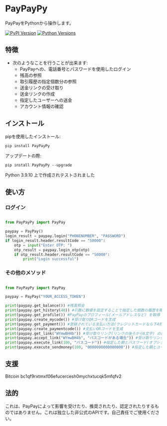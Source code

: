 # PayPayPy

PayPayをPythonから操作します。

[![PyPI Version](https://img.shields.io/pypi/v/PayPayPy?label=PyPI)](https://pypi.org/project/PayPayPy/)
[![Python Versions](https://img.shields.io/pypi/pyversions/PayPayPy?label=Python)](https://pypi.org/project/PayPayPy/)

## 特徴

- 次のようなことを行うことが出来ます: 
    * PayPayへの、電話番号とパスワードを使用したログイン
    * 残高の参照
    * 取引履歴の指定個数分の参照
    * 送金リンクの受け取り 
    * 送金リンクの作成
    * 指定したユーザーへの送金
    * アカウント情報の確認

## インストール

pipを使用したインストール:

``pip install PayPayPy``

アップデートの際:

``pip install PayPayPy --upgrade``

Python 3.9.10 上で作成されテストされました

## 使い方

### ログイン
```python

from PayPayPy import PayPay

paypay = PayPay()
login_result = paypay.login("PHONENUMBER", "PASSWORD")
if login_result.header.resultCode == "S0000":
    otp = input("Enter OTP: ")
    otp_result = paypay.login_otp(otp)
    if otp_result.header.resultCode == "S0000":
        print("Login successful")
```

### その他のメソッド
```python

from PayPayPy import PayPay

paypay = PayPay("YOUR_ACCESS_TOKEN")

print(paypay.get_balance()) #残高照会
print(paypay.get_history(40)) #引数に数値を設定することで指定した個数の履歴を確認
print(paypay.get_profile()) #PayPayのプロフィール(メールアドレスなど) を取得
print(paypay.create_mycode()) #受け取りQRコードを生成
print(paypay.get_payment()) #登録されている支払い方法(クレジットカードなら下4桁など) を取得
print(paypay.create_paymentcode()) #支払いQRコードを生成
print(paypay.get_link("WYmwBH4b")) #受け取りリンク(リンクの後ろから8文字) の詳細を確認し、受け取られているかなどを確認
print(paypay.accept_link("WYmwBH4b", "パスコードがある場合")) #受け取りリンク(リンクの後ろから8文字) の詳細を確認し、受け取られていない場合に受け取り
print(paypay.execute_link(100, "パスコード")) #指定した額とパスワード(オプション) を使用して送金リンクを作成
print(paypay.execute_sendmoney(100, "0000000000000000")) #指定した額とユーザーを使用して直接送金
```
## 支援

Bitcoin
bc1qf9rxtmxf06efucercesh0mychxtucqk5mfqfv2

## 法的
これは、PayPayによって影響を受けたり、推奨されたり、認定されたりするものではありません。これは独立した非公式のAPIです。自己責任でご使用ください。
